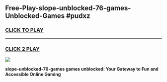 
## Free-Play-slope-unblocked-76-games-Unblocked-Games #pudxz
<h3>
<a href="https://news.freeplayer.one?title=slope-unblocked-76-games&ref=8M">CLICK TO PLAY</a></h3>
<hr>

<h3>
<a href="https://news.freeplayer.one?title=slope-unblocked-76-games&ref=8M">CLICK 2 PLAY</a>
  
</h3>

<a href="https://news.freeplayer.one?title=slope-unblocked-76-games&ref=8M"><img src="https://clearcache.store/games.png"></a>


**slope-unblocked-76-games games unblocked: Your Gateway to Fun and Accessible Online Gaming**
